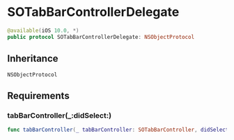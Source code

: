 # SOTabBarControllerDelegate

``` swift
@available(iOS 10.0, *)
public protocol SOTabBarControllerDelegate: NSObjectProtocol 
```

## Inheritance

`NSObjectProtocol`

## Requirements

### tabBarController(\_:​didSelect:​)

``` swift
func tabBarController(_ tabBarController: SOTabBarController, didSelect viewController: UIViewController)
```
